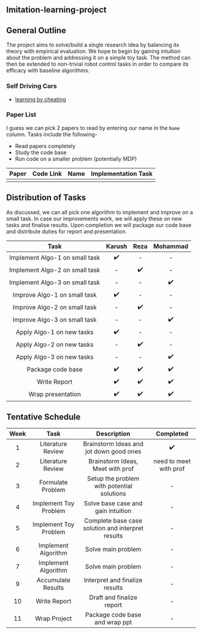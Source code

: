 ## Imitation-learning-project

## General Outline
The project aims to solve/build a single research idea by balancing its theory with empirical evaluation. We hope to begin by gaining intuition about the problem and addressing it on a simple toy task. The method can then be extended to non-trivial robot control tasks in order to compare its efficacy with baseline algorithms. 


<!-- ### Multi-Agent Path Finding
* [Lifelong Multi-Agent Path Finding in A Dynamic Environment](https://ieeexplore.ieee.org/stamp/stamp.jsp?tp=&arnumber=8581181)
* [PRIMAL: Pathfinding via Reinforcement and Imitation Multi-Agent Learning](https://arxiv.org/pdf/1809.03531.pdf)
* [PRIMAL2: Pathfinding via Reinforcement and Imitation Multi-Agent Learning - Lifelong](https://arxiv.org/pdf/2010.08184.pdf)
* [Graph Neural Networks for Decentralized Multi-Robot Path Planning](https://arxiv.org/pdf/1912.06095.pdf)

### Other Similar problems/ GNN Approaches 
* [Learning Attentional Communication for Multi-Agent Cooperation](https://arxiv.org/pdf/1805.07733.pdf)
* [Multi-Agent Routing Value Iteration Network](https://arxiv.org/pdf/2007.05096.pdf) -->

### Self Driving Cars
* [learning by cheating](https://arxiv.org/pdf/1912.12294.pdf)

### Paper List
I guess we can pick 2 papers to read by entering our name in the `Name` column. Tasks include the following-
* Read papers completely
* Study the code base
* Run code on a smaller problem (potentially MDP)

|Paper|Code Link|Name|Implementation Task|
|:---:|:-------:|:--:|:-----------------:|
||||

## Distribution of Tasks
As discussed, we can all pick one algorithm to implement and improve on a small task. In case our improvements work, we will apply these on new tasks and finalise results. Upon completion we will package our code base and distribute duties for report and presentation.

|Task|Karush|Reza|Mohammad|
|:--:|:----:|:--:|:------:|
|Implement Algo-1 on small task|:heavy_check_mark:|-|-|
|Implement Algo-2 on small task|-|:heavy_check_mark:|-|
|Implement Algo-3 on small task|-|-|:heavy_check_mark:|
|Improve Algo-1 on small task|:heavy_check_mark:|-|-|
|Improve Algo-2 on small task|-|:heavy_check_mark:|-|
|Improve Algo-3 on small task|-|-|:heavy_check_mark:|
|Apply Algo-1 on new tasks|:heavy_check_mark:|-|-|
|Apply Algo-2 on new tasks|-|:heavy_check_mark:|-|
|Apply Algo-3 on new tasks|-|-|:heavy_check_mark:|
|Package code base|:heavy_check_mark:|:heavy_check_mark:|:heavy_check_mark:|
|Write Report|:heavy_check_mark:|:heavy_check_mark:|:heavy_check_mark:|
|Wrap presentation|:heavy_check_mark:|:heavy_check_mark:|:heavy_check_mark:|

## Tentative Schedule

|Week|Task|Description|Completed|
|:--:|:--:|:---------:|:-------:|
|1|Literature Review|Brainstorm Ideas and jot down good ones|:heavy_check_mark:|
|2|Literature Review|Brainstorm Ideas, Meet with prof|need to meet with prof|
|3|Formulate Problem|Setup the problem with potential solutions| - |
|4|Implement Toy Problem|Solve base case and gain intuition| - |
|5|Implement Toy Problem|Complete base case solution and interpret results| - |
|6|Implement Algorithm|Solve main problem| - |
|7|Implement Algorithm|Solve main problem| - |
|9|Accumulate Results|Interpret and finalize results| - |
|10|Write Report|Draft and finalize report| - |
|11|Wrap Project|Package code base and wrap ppt| - |



